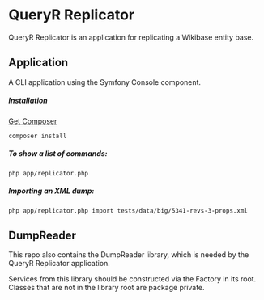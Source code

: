 # QueryR Replicator

QueryR Replicator is an application for replicating a Wikibase entity base.

## Application

A CLI application using the Symfony Console component.

##### Installation

[Get Composer](https://getcomposer.org/download/)

    composer install

##### To show a list of commands:

    php app/replicator.php

##### Importing an XML dump:

    php app/replicator.php import tests/data/big/5341-revs-3-props.xml

## DumpReader

This repo also contains the DumpReader library, which is needed by the
QueryR Replicator application.

Services from this library should be constructed via the Factory in its
root. Classes that are not in the library root are package private.
